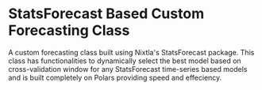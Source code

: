 # StatsForecast Based Custom Forecasting Class
A custom forecasting class built using Nixtla's StatsForecast package. This class has functionalities to dynamically select the best model based on cross-validation window for any StatsForecast time-series based models and is built completely on Polars providing speed and effeciency. 
